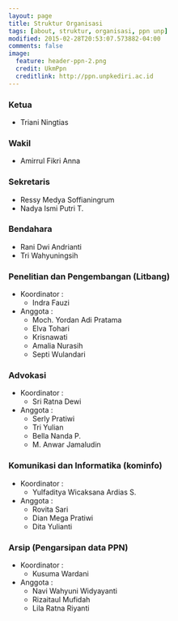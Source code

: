 ```yaml
---
layout: page
title: Struktur Organisasi
tags: [about, struktur, organisasi, ppn unp]
modified: 2015-02-28T20:53:07.573882-04:00
comments: false
image:
  feature: header-ppn-2.png
  credit: UkmPpn
  creditlink: http://ppn.unpkediri.ac.id
---
```



### Ketua
* Triani Ningtias

### Wakil
* Amirrul Fikri Anna

### Sekretaris
* Ressy Medya Soffianingrum 
* Nadya Ismi Putri T.

### Bendahara
* Rani Dwi Andrianti 
* Tri Wahyuningsih

### Penelitian dan Pengembangan (Litbang)
* Koordinator :
  - Indra Fauzi
* Anggota :
  - Moch. Yordan Adi Pratama
  - Elva Tohari
  - Krisnawati
  - Amalia Nurasih
  - Septi Wulandari

### Advokasi
* Koordinator :
  - Sri Ratna Dewi
* Anggota :
  - Serly Pratiwi
  - Tri Yulian
  - Bella Nanda P.
  - M. Anwar Jamaludin

### Komunikasi dan Informatika (kominfo)
* Koordinator :
  - Yulfaditya Wicaksana Ardias S.
* Anggota :
  - Rovita Sari
  - Dian Mega Pratiwi
  - Dita Yulianti

### Arsip (Pengarsipan data PPN)
* Koordinator :
  - Kusuma Wardani 
* Anggota :
  - Navi Wahyuni Widyayanti
  - Rizaitaul Mufidah
  - Lila Ratna Riyanti
  
